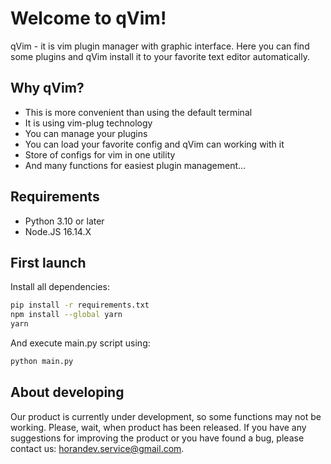 # Welcome to qVim!

qVim - it is vim plugin manager with graphic interface. Here you can find some plugins and qVim install it to your favorite text editor automatically.

## Why qVim?

- This is more convenient than using the default terminal
- It is using vim-plug technology
- You can manage your plugins
- You can load your favorite config and qVim can working with it
- Store of configs for vim in one utility
- And many functions for easiest plugin management...

## Requirements

- Python 3.10 or later
- Node.JS 16.14.X

## First launch

Install all dependencies:

```sh
pip install -r requirements.txt
npm install --global yarn
yarn
```

And execute main.py script using:

```sh
python main.py
```

## About developing

Our product is currently under development, so some functions may not be working. Please, wait, when product has been released. If you have any suggestions for improving the product or you have found a bug, please contact us: horandev.service@gmail.com.
